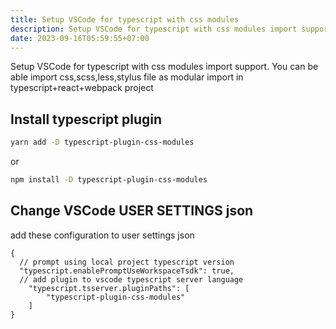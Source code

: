 ```yaml
---
title: Setup VSCode for typescript with css modules
description: Setup VSCode for typescript with css modules import support. You can be able import css,scss,less,stylus file as modular import in typescript+react+webpack project
date: 2023-09-16T05:59:55+07:00
---
```


Setup VSCode for typescript with css modules import support. You can be able import css,scss,less,stylus file as modular import in typescript+react+webpack project

## Install typescript plugin

```bash
yarn add -D typescript-plugin-css-modules
```
or
```bash
npm install -D typescript-plugin-css-modules
```

## Change VSCode USER SETTINGS json

add these configuration to user settings json
```jsonc
{
  // prompt using local project typescript version
  "typescript.enablePromptUseWorkspaceTsdk": true,
  // add plugin to vscode typescript server language
	"typescript.tsserver.pluginPaths": [
		"typescript-plugin-css-modules"
	]
}
```
